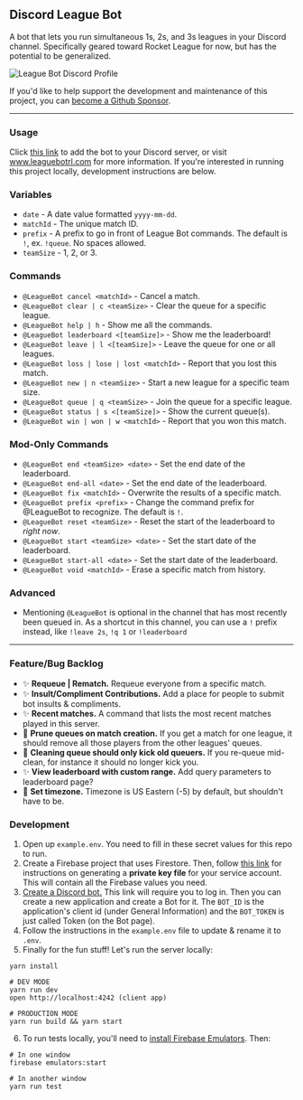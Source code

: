 ## Discord League Bot

A bot that lets you run simultaneous 1s, 2s, and 3s leagues in your Discord channel. Specifically geared toward Rocket League for now, but has the potential to be generalized.

![League Bot Discord Profile](https://www.leaguebotrl.com/assets/league-bot-profile.png)

If you'd like to help support the development and maintenance of this project, you can [become a Github Sponsor](https://github.com/sponsors/christinecha).

---

### Usage

Click [this link](https://discord.com/oauth2/authorize?client_id=775129640322203658&scope=bot) to add the bot to your Discord server, or visit www.leaguebotrl.com for more information. If you're interested in running this project locally, development instructions are below.

### Variables

- `date` - A date value formatted `yyyy-mm-dd`.
- `matchId` - The unique match ID.
- `prefix` - A prefix to go in front of League Bot commands. The default is `!`, ex. `!queue`. No spaces allowed.
- `teamSize` - 1, 2, or 3.

### Commands

- `@LeagueBot cancel <matchId>` - Cancel a match.
- `@LeagueBot clear | c <teamSize>` - Clear the queue for a specific league.
- `@LeagueBot help | h` - Show me all the commands.
- `@LeagueBot leaderboard <[teamSize]>` - Show me the leaderboard!
- `@LeagueBot leave | l <[teamSize]>` - Leave the queue for one or all leagues.
- `@LeagueBot loss | lose | lost <matchId>` - Report that you lost this match.
- `@LeagueBot new | n <teamSize>` - Start a new league for a specific team size.
- `@LeagueBot queue | q <teamSize>` - Join the queue for a specific league.
- `@LeagueBot status | s <[teamSize]>` - Show the current queue(s).
- `@LeagueBot win | won | w <matchId>` - Report that you won this match.

### Mod-Only Commands

- `@LeagueBot end <teamSize> <date>` - Set the end date of the leaderboard.
- `@LeagueBot end-all <date>` - Set the end date of the leaderboard.
- `@LeagueBot fix <matchId>` - Overwrite the results of a specific match.
- `@LeagueBot prefix <prefix>` - Change the command prefix for @LeagueBot to recognize. The default is `!`.
- `@LeagueBot reset <teamSize>` - Reset the start of the leaderboard to _right now_.
- `@LeagueBot start <teamSize> <date>` - Set the start date of the leaderboard.
- `@LeagueBot start-all <date>` - Set the start date of the leaderboard.
- `@LeagueBot void <matchId>` - Erase a specific match from history.

### Advanced

- Mentioning `@LeagueBot` is optional in the channel that has most recently been queued in. As a shortcut in this channel, you can use a `!` prefix instead, like `!leave 2s`, `!q 1` or `!leaderboard`

---

### Feature/Bug Backlog

- ✨ **Requeue | Rematch.** Requeue everyone from a specific match.
- ✨ **Insult/Compliment Contributions.** Add a place for people to submit bot insults & compliments.
- ✨ **Recent matches.** A command that lists the most recent matches played in this server.
- 🐛 **Prune queues on match creation.** If you get a match for one league, it should remove all those players from the other leagues' queues.
- 🐛 **Cleaning queue should only kick old queuers.** If you re-queue mid-clean, for instance it should no longer kick you.
- ✨ **View leaderboard with custom range.** Add query parameters to leaderboard page?
- 🐛 **Set timezone.** Timezone is US Eastern (-5) by default, but shouldn't have to be.

### Development

1. Open up `example.env`. You need to fill in these secret values for this repo to run.
2. Create a Firebase project that uses Firestore. Then, follow [this link](https://firebase.google.com/docs/admin/setup#initialize-sdk) for instructions on generating a **private key file** for your service account. This will contain all the Firebase values you need.
3. [Create a Discord bot.](https://discord.com/developers/applications) This link will require you to log in. Then you can create a new application and create a Bot for it. The `BOT_ID` is the application's client id (under General Information) and the `BOT_TOKEN` is just called Token (on the Bot page).
4. Follow the instructions in the `example.env` file to update & rename it to `.env`.
5. Finally for the fun stuff! Let's run the server locally:

```
yarn install

# DEV MODE
yarn run dev
open http://localhost:4242 (client app)

# PRODUCTION MODE
yarn run build && yarn start

```

6. To run tests locally, you'll need to [install Firebase Emulators](https://firebase.google.com/docs/rules/emulator-setup). Then:

```
# In one window
firebase emulators:start

# In another window
yarn run test
```
